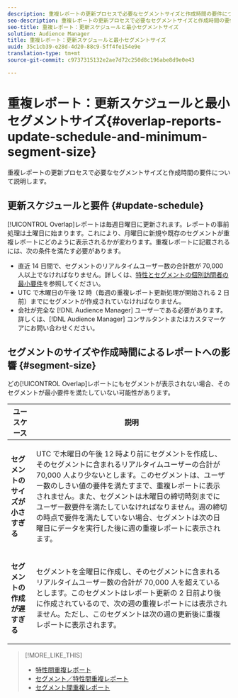 ```yaml
---
description: 重複レポートの更新プロセスで必要なセグメントサイズと作成時間の要件について説明します。
seo-description: 重複レポートの更新プロセスで必要なセグメントサイズと作成時間の要件について説明します。
seo-title: 重複レポート：更新スケジュールと最小セグメントサイズ
solution: Audience Manager
title: 重複レポート：更新スケジュールと最小セグメントサイズ
uuid: 35c1cb39-e28d-4d20-88c9-5ff4fe154e9e
translation-type: tm+mt
source-git-commit: c9737315132e2ae7d72c250d8c196abe8d9e0e43

---
```



# 重複レポート：更新スケジュールと最小セグメントサイズ{#overlap-reports-update-schedule-and-minimum-segment-size}

重複レポートの更新プロセスで必要なセグメントサイズと作成時間の要件について説明します。

## 更新スケジュールと要件 {#update-schedule}

[!UICONTROL Overlap]レポートは毎週日曜日に更新されます。レポートの事前処理は土曜日に始まります。これにより、月曜日に新規や既存のセグメントが重複レポートにどのように表示されるかが変わります。重複レポートに記載されるには、次の条件を満たす必要があります。

* 直近 14 日間で、セグメントのリアルタイムユーザー数の合計数が 70,000 人以上でなければなりません。詳しくは、[特性とセグメントの個別訪問者の最小要件](../../reporting/report-sampling.md#data-sampling-ratio)を参照してください。
* UTC で木曜日の午後 12 時（毎週の重複レポート更新処理が開始される 2 日前）までにセグメントが作成されていなければなりません。
* 会社が完全な [!DNL Audience Manager] ユーザーである必要があります。詳しくは、[!DNL Audience Manager] コンサルタントまたはカスタマーケアにお問い合わせください。

## セグメントのサイズや作成時間によるレポートへの影響 {#segment-size}

どの[!UICONTROL Overlap]レポートにもセグメントが表示されない場合、そのセグメントが最小要件を満たしていない可能性があります。

<table id="table_BE2937C1FA314BBDBD1D026321D6E6B1"> 
 <thead> 
  <tr> 
   <th colname="col1" class="entry"> ユースケース </th> 
   <th colname="col2" class="entry"> 説明 </th> 
  </tr> 
 </thead>
 <tbody> 
  <tr> 
   <td colname="col1"> <p> <b>セグメントのサイズが小さすぎる</b> </p> </td> 
   <td colname="col2"> <p>UTC で木曜日の午後 12 時より前にセグメントを作成し、そのセグメントに含まれるリアルタイムユーザーの合計が 70,000 人より少ないとします。このセグメントは、ユーザー数のしきい値の要件を満たすまで、<span class="wintitle">重複レポート</span>に表示されません。また、セグメントは木曜日の締切時刻までにユーザー数要件を満たしていなければなりません。週の締切の時点で要件を満たしていない場合、セグメントは次の日曜日にデータを実行した後に週の<span class="wintitle">重複レポート</span>に表示されます。 </p> </td> 
  </tr> 
  <tr> 
   <td colname="col1"> <p> <b>セグメントの作成が遅すぎる</b> </p> </td> 
   <td colname="col2"> <p>セグメントを金曜日に作成し、そのセグメントに含まれるリアルタイムユーザー数の合計が 70,000 人を超えているとします。このセグメントはレポート更新の 2 日前より後に作成されているので、次の週の<span class="wintitle">重複レポート</span>には表示されません。ただし、このセグメントは次の週の更新後に<span class="wintitle">重複レポート</span>に表示されます。 </p> </td> 
  </tr> 
 </tbody> 
</table>

>[!MORE_LIKE_THIS]
>
>* [特性間重複レポート](../../reporting/dynamic-reports/trait-trait-overlap-report.md#trait-to-trait-overlap-report)
>* [セグメント／特性間重複レポート](../../reporting/dynamic-reports/segment-trait-overlap-report.md)
>* [セグメント間重複レポート](../../reporting/dynamic-reports/segment-segment-overlap-report.md)

